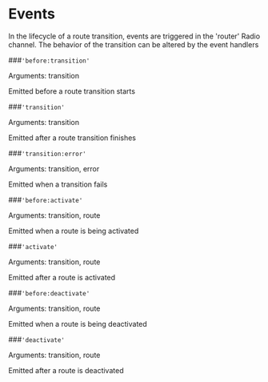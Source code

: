 # Events

In the lifecycle of a route transition, events are triggered in the
'router' Radio channel. The behavior of the transition can be altered 
by the event handlers
    
###<code>'before:transition' </code>
 
 Arguments: transition
 
 Emitted before a route transition starts
 
###<code>'transition' </code>
 
 Arguments: transition
 
 Emitted after a route transition finishes

###<code>'transition:error' </code>
 
 Arguments: transition, error
 
 Emitted when a transition fails 
  
###<code>'before:activate' </code>
  
  Arguments: transition, route
  
  Emitted when a route is being activated
  
###<code>'activate' </code>
  
  Arguments: transition, route
  
  Emitted after a route is activated
   
   
###<code>'before:deactivate' </code>
  
  Arguments: transition, route
  
  Emitted when a route is being deactivated
  
###<code>'deactivate' </code>
  
  Arguments: transition, route
  
  Emitted after a route is deactivated   
